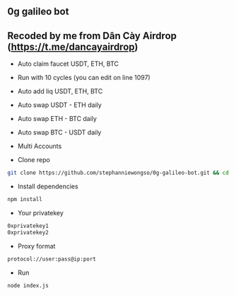 ## 0g galileo bot 
## Recoded by me from Dân Cày Airdrop (https://t.me/dancayairdrop)


- Auto claim faucet USDT, ETH, BTC 
- Run with 10 cycles (you can edit on line 1097)
- Auto add liq USDT, ETH, BTC 
- Auto swap USDT - ETH daily
- Auto swap ETH - BTC daily
- Auto swap BTC - USDT daily
- Multi Accounts



- Clone repo
```bash
git clone https://github.com/stephanniewongso/0g-galileo-bot.git && cd 0g-galileo-bot
```
- Install dependencies
```bash
npm install
```
- Your privatekey
```bash
0xprivatekey1
0xprivatekey2
```
- Proxy format
```bash
protocol://user:pass@ip:port
```
- Run
```bash
node index.js
```
